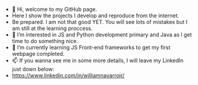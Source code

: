 - 👋 Hi, welcome to my GitHub page.
- Here I show the projects I develop and reproduce from the internet.
- Be prepared. I am not that good YET. You will see lots of mistakes but I am still at the learning proccess.
- 👀 I’m interested in JS and Python development primary and Java as I get time to do something nice.
- 🌱 I’m currently learning JS Front-end frameworks to get my first webpage completed.
- 📫 If you wanna see me in some more details, I will leave my LinkedIn just down below:
- https://www.linkedin.com/in/williamnavarrojr/


